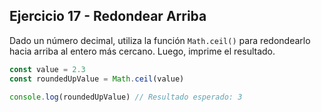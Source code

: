 ## Ejercicio 17 - Redondear Arriba

Dado un número decimal, utiliza la función `Math.ceil()` para redondearlo hacia arriba al entero más cercano. Luego, imprime el resultado.

```javascript
const value = 2.3
const roundedUpValue = Math.ceil(value)

console.log(roundedUpValue) // Resultado esperado: 3
```
